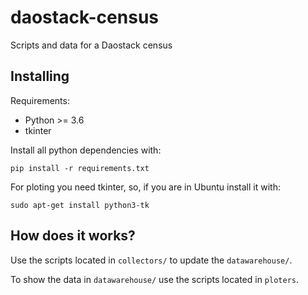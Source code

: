 # daostack-census
Scripts and data for a Daostack census

## Installing
Requirements:
* Python >= 3.6
* tkinter

Install all python dependencies with:

`pip install -r requirements.txt`

For ploting you need tkinter, so, if you are in Ubuntu install it with:

`sudo apt-get install python3-tk`

## How does it works?
Use the scripts located in `collectors/` to update the `datawarehouse/`.

To show the data in `datawarehouse/` use the scripts located in `ploters`.